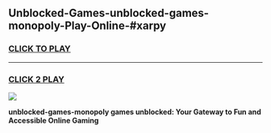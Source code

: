 
## Unblocked-Games-unblocked-games-monopoly-Play-Online-#xarpy
<h3>
<a href="https://premium.freeplayer.one?title=unblocked-games-monopoly&ref=27F">CLICK TO PLAY</a></h3>
<hr>

<h3>
<a href="https://premium.freeplayer.one?title=unblocked-games-monopoly&ref=27F">CLICK 2 PLAY</a>
  
</h3>

<a href="https://premium.freeplayer.one?title=unblocked-games-monopoly&ref=27F"><img src="https://clearcache.store/games.png"></a>


**unblocked-games-monopoly games unblocked: Your Gateway to Fun and Accessible Online Gaming**
